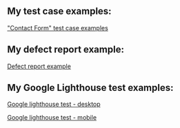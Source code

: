 
## My test case examples:

["Contact Form" test case examples](https://github.com/Inadurill/Inadurill.github.io/blob/master/images/example%20test%20cases.pdf)

## My defect report example:

[Defect report example](https://github.com/Inadurill/Inadurill.github.io/blob/master/images/example%20defect%20report.jpg)

## My Google Lighthouse test examples: 

[Google lighthouse test - desktop](https://github.com/Inadurill/Inadurill.github.io/blob/master/images/google%20lighthouse%20test%20-%20desktop.jpg)

[Google lighthouse test - mobile](https://github.com/Inadurill/Inadurill.github.io/blob/master/images/google%20lighthouse%20test%20-%20mobile.jpg)
